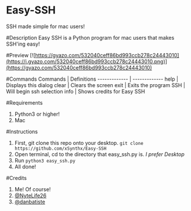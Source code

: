 # Easy-SSH
SSH made simple for mac users!

#Description
Easy SSH is a Python program for mac users that makes SSH'ing easy!

#Preview
[![https://gyazo.com/532040ceff86bd993ccb278c24443010](https://i.gyazo.com/532040ceff86bd993ccb278c24443010.png)](https://gyazo.com/532040ceff86bd993ccb278c24443010)

#Commands
Commands      | Definitions
------------- | -------------
help          | Displays this dialog
clear         | Clears the screen
exit          | Exits the program
SSH           | Will begin ssh selection
info          | Shows credits for Easy SSH

#Requirements
1. Python3 or higher!
2. Mac

#Instructions
1. First, git clone this repo onto your desktop. `git clone https://github.com/xSynthx/Easy-SSH`
2. Open terminal, cd to the directory that easy_ssh.py is. *I prefer Desktop*
3. Run `python3 easy_ssh.py`
4. All done!

#Credits
1. Me! Of course!
2. [ @NyteLife26 ](https://github.com/Nytelife26)
3. [ @danbatiste ](https://github.com/danbatiste)
